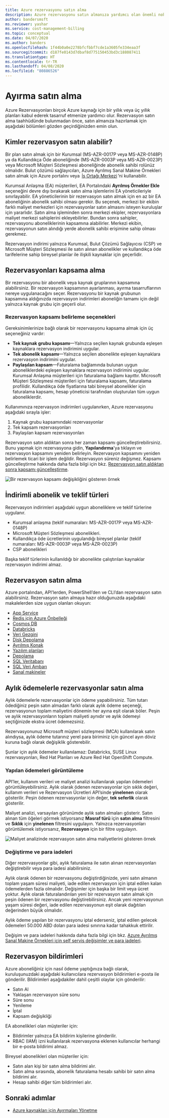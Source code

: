 ```yaml
---
title: Azure rezervasyonu satın alma
description: Azure rezervasyonu satın almanıza yardımcı olan önemli noktalar hakkında bilgi edinin.
author: bandersmsft
ms.reviewer: yashar
ms.service: cost-management-billing
ms.topic: conceptual
ms.date: 04/07/2020
ms.author: banders
ms.openlocfilehash: 1f44b0a0e2278bfcfbbf7cde1a3605fe334eaa3f
ms.sourcegitcommit: d187fe0143d7dbaf8d775150453bd3c188087411
ms.translationtype: HT
ms.contentlocale: tr-TR
ms.lasthandoff: 04/08/2020
ms.locfileid: "80886526"
---
```

# <a name="buy-a-reservation"></a>Ayırma satın alma

Azure Rezervasyonları birçok Azure kaynağı için bir yıllık veya üç yıllık planları kabul ederek tasarruf etmenize yardımcı olur. Rezervasyon satın alma taahhüdünde bulunmadan önce, satın almanıza hazırlamak için aşağıdaki bölümleri gözden geçirdiğinizden emin olun.

## <a name="who-can-buy-a-reservation"></a>Kimler rezervasyon satın alabilir?

Bir plan satın almak için bir Kurumsal (MS-AZR-0017P veya MS-AZR-0148P) ya da Kullandıkça Öde aboneliğinde (MS-AZR-0003P veya MS-AZR-0023P) veya Microsoft Müşteri Sözleşmesi aboneliğinde abonelik sahibi rolünüz olmalıdır. Bulut çözümü sağlayıcıları, Azure Ayrılmış Sanal Makine Örnekleri satın almak için Azure portalını veya  [İş Ortağı Merkezi](/partner-center/azure-reservations) ’ni kullanabilir.

Kurumsal Anlaşma (EA) müşterileri, EA Portalındaki **Ayrılmış Örnekler Ekle** seçeneğini devre dışı bırakarak satın alma işlemlerini EA yöneticileriyle sınırlayabilir. EA yöneticilerinin bir rezervasyon satın almak için en az bir EA aboneliğinin abonelik sahibi olması gerekir. Bu seçenek, merkezi bir ekibin farklı maliyet merkezleri için rezervasyonlar satın almasını isteyen kuruluşlar için yararlıdır. Satın alma işleminden sonra merkezi ekipler, rezervasyonlara maliyet merkezi sahiplerini ekleyebilirler. Bundan sonra sahipler, rezervasyonu aboneliklerinin kapsamına alabilirler. Merkezi ekibin, rezervasyonun satın alındığı yerde abonelik sahibi erişimine sahip olması gerekmez.

Rezervasyon indirimi yalnızca Kurumsal, Bulut Çözümü Sağlayıcısı (CSP) ve Microsoft Müşteri Sözleşmesi ile satın alınan abonelikler ve kullandıkça öde tarifelerine sahip bireysel planlar ile ilişkili kaynaklar için geçerlidir.

## <a name="scope-reservations"></a>Rezervasyonları kapsama alma

Bir rezervasyonu bir abonelik veya kaynak gruplarının kapsamına alabilirsiniz. Bir rezervasyon kapsamının ayarlanması, ayırma tasarruflarının nereye uygulanacağını seçer. Rezervasyonu bir kaynak grubunun kapsamına aldığınızda rezervasyon indirimleri aboneliğin tamamı için değil yalnızca kaynak grubu için geçerli olur.

### <a name="reservation-scoping-options"></a>Rezervasyon kapsamı belirleme seçenekleri

Gereksinimlerinize bağlı olarak bir rezervasyonu kapsama almak için üç seçeneğiniz vardır:

- **Tek kaynak grubu kapsamı**—Yalnızca seçilen kaynak grubunda eşleşen kaynaklara rezervasyon indirimini uygular.
- **Tek abonelik kapsamı**—Yalnızca seçilen abonelikte eşleşen kaynaklara rezervasyon indirimini uygular.
- **Paylaşılan kapsam**—Faturalama bağlamında bulunan uygun aboneliklerdeki eşleşen kaynaklara rezervasyon indirimini uygular. Kurumsal Anlaşma müşterileri için faturalama bağlamı kayıttır. Microsoft Müşteri Sözleşmesi müşterileri için faturalama kapsamı, faturalama profilidir. Kullandıkça öde fiyatlarına tabi bireysel abonelikler için faturalama kapsamı, hesap yöneticisi tarafından oluşturulan tüm uygun aboneliklerdir.

Kullanımınıza rezervasyon indirimleri uygulanırken, Azure rezervasyonu aşağıdaki sırayla işler:

1. Kaynak grubu kapsamındaki rezervasyonlar
2. Tek kapsam rezervasyonları
3. Paylaşılan kapsam rezervasyonları

Rezervasyon satın aldıktan sonra her zaman kapsamı güncelleştirebilirsiniz. Bunu yapmak için rezervasyona gidin, **Yapılandırma**'ya tıklayın ve rezervasyon kapsamını yeniden belirleyin. Rezervasyon kapsamını yeniden belirlemek ticari bir işlem değildir. Rezervasyon süreniz değişmez. Kapsamı güncelleştirme hakkında daha fazla bilgi için bkz. [Rezervasyon satın aldıktan sonra kapsamı güncelleştirme](manage-reserved-vm-instance.md#change-the-reservation-scope).

![Bir rezervasyon kapsamı değişikliğini gösteren örnek](./media/prepare-buy-reservation/rescope-reservation-resource-group.png)

## <a name="discounted-subscription-and-offer-types"></a>İndirimli abonelik ve teklif türleri

Rezervasyon indirimleri aşağıdaki uygun aboneliklere ve teklif türlerine uygulanır.

- Kurumsal anlaşma (teklif numaraları: MS-AZR-0017P veya MS-AZR-0148P)
- Microsoft Müşteri Sözleşmesi abonelikleri.
- Kullandıkça öde ücretlerinin uygulandığı bireysel planlar (teklif numaraları: MS-AZR-0003P veya MS-AZR-0023P)
- CSP abonelikleri

Başka teklif türlerinin kullanıldığı bir abonelikte çalıştırılan kaynaklar rezervasyon indirimi almaz.

## <a name="purchase-reservations"></a>Rezervasyon satın alma

Azure portalından, API’lerden, PowerShell’den ve CLI’dan rezervasyon satın alabilirsiniz. Rezervasyon satın almaya hazır olduğunuzda aşağıdaki makalelerden size uygun olanları okuyun:

- [App Service](prepay-app-service-isolated-stamp.md)
- [Redis için Azure Önbelleği](../../azure-cache-for-redis/cache-reserved-pricing.md)
- [Cosmos DB](../../cosmos-db/cosmos-db-reserved-capacity.md)
- [Databricks](prepay-databricks-reserved-capacity.md)
- [Veri Gezgini](../../data-explorer/pricing-reserved-capacity.md)
- [Disk Depolama](../../virtual-machines/linux/disks-reserved-capacity.md)
- [Ayrılmış Konak](../../virtual-machines/prepay-dedicated-hosts-reserved-instances.md)
- [Yazılım planları](../../virtual-machines/linux/prepay-suse-software-charges.md)
- [Depolama](../../storage/blobs/storage-blob-reserved-capacity.md)
- [SQL Veritabanı](../../sql-database/sql-database-reserved-capacity.md)
- [SQL Veri Ambarı](prepay-sql-data-warehouse-charges.md)
- [Sanal makineler](../../virtual-machines/windows/prepay-reserved-vm-instances.md)

## <a name="buy-reservations-with-monthly-payments"></a>Aylık ödemelerle rezervasyonlar satın alma

Aylık ödemelerle rezervasyonlar için ödeme yapabilirsiniz. Tüm tutarı ödediğiniz peşin satın almadan farklı olarak aylık ödeme seçeneği, rezervasyonun toplam maliyetini dönemin her ayına eşit olarak böler. Peşin ve aylık rezervasyonların toplam maliyeti aynıdır ve aylık ödemeyi seçtiğinizde ekstra ücret ödemezsiniz.

Rezervasyonunuz Microsoft müşteri sözleşmesi (MCA) kullanılarak satın alındıysa, aylık ödeme tutarınız yerel para biriminiz için güncel ayın döviz kuruna bağlı olarak değişiklik gösterebilir.

Şunlar için aylık ödemeler kullanılamaz: Databricks, SUSE Linux rezervasyonları, Red Hat Planları ve Azure Red Hat OpenShift Compute.

### <a name="view-payments-made"></a>Yapılan ödemeleri görüntüleme

API’ler, kullanım verileri ve maliyet analizi kullanılarak yapılan ödemeleri görüntüleyebilirsiniz. Aylık olarak ödenen rezervasyonlar için sıklık değeri, kullanım verileri ve Rezervasyon Ücretleri API’sinde **yinelenen** olarak gösterilir. Peşin ödenen rezervasyonlar için değer, **tek seferlik** olarak gösterilir.

Maliyet analizi, varsayılan görünümde aylık satın almaları gösterir. Satın alınan tüm öğeleri görmek istiyorsanız **Masraf türü** için **satın alma** filtresini ve **Sıklık** için **yinelenen** filtresini uygulayın. Yalnızca rezervasyonları görüntülemek istiyorsanız, **Rezervasyon** için bir filtre uygulayın.

![Maliyet analizinde rezervasyon satın alma maliyetlerini gösteren örnek](./media/prepare-buy-reservation/cost-analysis.png)

### <a name="exchange-and-refunds"></a>Değiştirme ve para iadeleri

Diğer rezervasyonlar gibi, aylık faturalama ile satın alınan rezervasyonları değiştirebilir veya para iadesi alabilirsiniz. 

Aylık olarak ödenen bir rezervasyonu değiştirdiğinizde, yeni satın almanın toplam yaşam süresi maliyeti, iade edilen rezervasyon için iptal edilen kalan ödemelerden fazla olmalıdır. Değişimler için başka bir limit veya ücret yoktur. Aylık olarak faturalandırılan yeni bir rezervasyon satın almak için peşin ödenen bir rezervasyonu değiştirebilirsiniz. Ancak yeni rezervasyonun yaşam süresi değeri, iade edilen rezervasyonun eşit olarak dağıtılan değerinden büyük olmalıdır.

Aylık ödeme yapılan bir rezervasyonu iptal ederseniz, iptal edilen gelecek ödemeleri 50.000 ABD doları para iadesi sınırına kadar tahakkuk ettirilir.

Değişim ve para iadeleri hakkında daha fazla bilgi için bkz. [Azure Ayrılmış Sanal Makine Örnekleri için self servis değişimler ve para iadeleri](exchange-and-refund-azure-reservations.md).

## <a name="reservation-notifications"></a>Rezervasyon bildirimleri

Azure aboneliğiniz için nasıl ödeme yaptığınıza bağlı olarak, kuruluşunuzdaki aşağıdaki kullanıcılara rezervasyon bildirimleri e-posta ile gönderilir. Bildirimleri aşağıdakiler dahil çeşitli olaylar için gönderilir: 

- Satın Al
- Yaklaşan rezervasyon süre sonu
- Süre sonu
- Yenileme
- İptal
- Kapsam değişikliği

EA abonelikleri olan müşteriler için:

- Bildirimler yalnızca EA bildirim kişilerine gönderilir.
- RBAC (IAM) izni kullanılarak rezervasyona eklenen kullanıcılar herhangi bir e-posta bildirimi almaz.

Bireysel abonelikleri olan müşteriler için:

- Satın alan kişi bir satın alma bildirimi alır.
- Satın alma sırasında, abonelik faturalama hesabı sahibi bir satın alma bildirimi alır.
- Hesap sahibi diğer tüm bildirimleri alır.

## <a name="next-steps"></a>Sonraki adımlar

- [Azure kaynakları için Ayırmaları Yönetme](manage-reserved-vm-instance.md)
